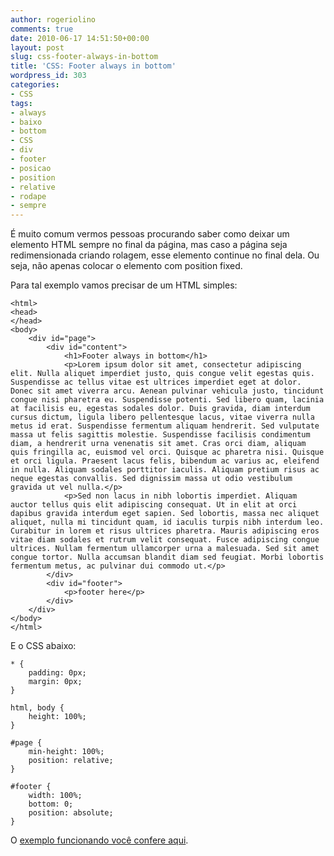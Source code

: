 ```yaml
---
author: rogeriolino
comments: true
date: 2010-06-17 14:51:50+00:00
layout: post
slug: css-footer-always-in-bottom
title: 'CSS: Footer always in bottom'
wordpress_id: 303
categories:
- CSS
tags:
- always
- baixo
- bottom
- CSS
- div
- footer
- posicao
- position
- relative
- rodape
- sempre
---
```


É muito comum vermos pessoas procurando saber como deixar um elemento HTML sempre no final da página, mas caso a página seja redimensionada criando rolagem, esse elemento continue no final dela. Ou seja, não apenas colocar o elemento com position fixed.

Para tal exemplo vamos precisar de um HTML simples:


    
    
    <html>
    <head>
    </head>
    <body>
        <div id="page">
            <div id="content">
                <h1>Footer always in bottom</h1>
                <p>Lorem ipsum dolor sit amet, consectetur adipiscing elit. Nulla aliquet imperdiet justo, quis congue velit egestas quis. Suspendisse ac tellus vitae est ultrices imperdiet eget at dolor. Donec sit amet viverra arcu. Aenean pulvinar vehicula justo, tincidunt congue nisi pharetra eu. Suspendisse potenti. Sed libero quam, lacinia at facilisis eu, egestas sodales dolor. Duis gravida, diam interdum cursus dictum, ligula libero pellentesque lacus, vitae viverra nulla metus id erat. Suspendisse fermentum aliquam hendrerit. Sed vulputate massa ut felis sagittis molestie. Suspendisse facilisis condimentum diam, a hendrerit urna venenatis sit amet. Cras orci diam, aliquam quis fringilla ac, euismod vel orci. Quisque ac pharetra nisi. Quisque et orci ligula. Praesent lacus felis, bibendum ac varius ac, eleifend in nulla. Aliquam sodales porttitor iaculis. Aliquam pretium risus ac neque egestas convallis. Sed dignissim massa ut odio vestibulum gravida ut vel nulla.</p>
                <p>Sed non lacus in nibh lobortis imperdiet. Aliquam auctor tellus quis elit adipiscing consequat. Ut in elit at orci dapibus gravida interdum eget sapien. Sed lobortis, massa nec aliquet aliquet, nulla mi tincidunt quam, id iaculis turpis nibh interdum leo. Curabitur in lorem et risus ultrices pharetra. Mauris adipiscing eros vitae diam sodales et rutrum velit consequat. Fusce adipiscing congue ultrices. Nullam fermentum ullamcorper urna a malesuada. Sed sit amet congue tortor. Nulla accumsan blandit diam sed feugiat. Morbi lobortis fermentum metus, ac pulvinar dui commodo ut.</p>
            </div>
            <div id="footer">
                <p>footer here</p>
            </div>
        </div>
    </body>
    </html>
    



E o CSS abaixo:


    
    
    * {
        padding: 0px;
        margin: 0px;
    }
    
    html, body {
        height: 100%;
    }
    
    #page {
        min-height: 100%;
        position: relative;
    }
    
    #footer {
        width: 100%;
        bottom: 0;
        position: absolute;
    }
    



O [exemplo funcionando você confere aqui](http://dev.rogeriolino.com/exemplos/css/footer_bottom/index.html).
